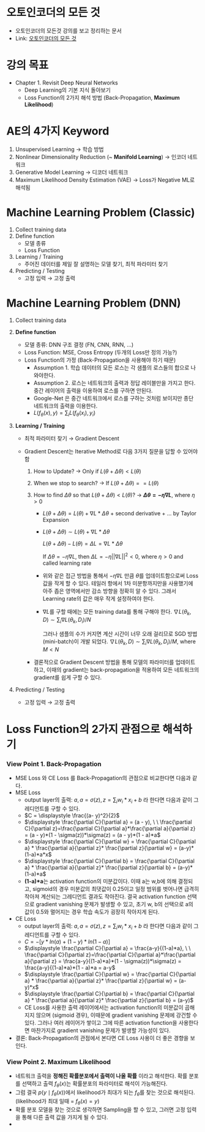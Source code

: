 # 오토인코더의 모든 것

- 오토인코더의 모든것 강의를 보고 정리하는 문서
- Link: [오토인코더의 모든 것](https://d2.naver.com/news/0956269)

# 강의 목표

- Chapter 1. Revisit Deep Neural Networks
  - Deep Learning의 기본 지식 돌아보기
  - Loss Function의 2가지 해석 방법 (Back-Propagation, **Maximum Likelihood**)


# AE의 4가지 Keyword

1. Unsupervised Learning $\rightarrow$ 학습 방법
2. Nonlinear Dimensionality Reduction (~ **Manifold Learning**) $\rightarrow$ 인코더 네트워크
3. Generative Model Learning $\rightarrow$ 디코더 네트워크
4. Maximum Likelihood Density Estimation (VAE) $\rightarrow$ Loss가 Negative ML로 해석됨

# Machine Learning Problem (Classic)

1. Collect training data
2. Define function
   - 모델 종류
   - Loss Function
3. Learning / Training
   - 주어진 데이터를 제일 잘 설명하는 모델 찾기, 최적 파라미터 찾기
4. Predicting / Testing
   - 고정 입력 $\rightarrow$ 고정 출력

# Machine Learning Problem (DNN)

1. Collect training data
2. **Define function**
   - 모델 종류: DNN 구조 결정 (FN, CNN, RNN, ...)
   - Loss Function: MSE, Cross Entropy (두개의 Loss만 정의 가능?)
   - Loss Function의 가정 (Back-Propagation을 사용해야 하기 때문)
     - Assumption 1. 학습 데이터의 모든 로스는 각 샘플의 로스들의 합으로 나와야한다.
     - Assumption 2. 로스는 네트워크의 출력과 정답 레이블만을 가지고 한다. 중간 레이어의 출력을 이용하여 로스를 구하면 안된다.
     - Google-Net 은 중간 네트워크에서 로스를 구하는 것처럼 보이지만 종단 네트워크의 출력을 이용한다.
     - $L(f_{\theta}(x), y) = \sum_{i}L(f_{\theta}(x_i), y_i)$
3. **Learning / Training**
   - 최적 파라미터 찾기 $\rightarrow$ Gradient Descent
   - Gradient Descent는 Iterative Method로 다음 3가지 질문을 답할 수 있어야 함
     1. How to Update? $\rightarrow$ Only if $L(\theta + \Delta\theta) < L(\theta)$

     2. When we stop to search? $\rightarrow$ If $L(\theta + \Delta\theta) == L(\theta)$

     3. How to find $\Delta\theta$ so that $L(\theta + \Delta\theta) < L(\theta)$? $\rightarrow$ **$\Delta\theta = -\eta\nabla L$**, where $\eta > 0$

        - $L(\theta + \Delta\theta) = L(\theta) + \nabla L * \Delta\theta$ + second derivative + ...   by Taylor Expansion

        - $L(\theta + \Delta\theta) \sim L(\theta) + \nabla L * \Delta\theta$

          $L(\theta + \Delta\theta) - L(\theta)= \Delta L =\nabla L * \Delta\theta$

          If $\Delta\theta = -\eta\nabla L$, then $\Delta L = -\eta {||\nabla L||}^2 < 0$, where $\eta > 0$ and called learning rate

        - 위와 같은 접근 방법을 통해서 $-\eta\nabla L$ 만큼 $\theta$를 업데이트함으로써 Loss 값을 작게 할 수 있다. 테일러 항에서 1차 미분항까지만을 사용했기에 아주 좁은 영역에서만 감소 방향을 정확히 알 수 있다. 그래서 Learning rate의 값은 매우 작게 설정하여야 한다.

        - $\nabla L$를 구할 때에는 모든 training data를 통해 구해야 한다. $\nabla L(\theta_k, D)\sim \sum_{i}\nabla L(\theta_k, D_i) / N$

          그러나 샘플의 수가 커지면 계산 시간이 너무 오래 걸리므로 SGD 방법 (mini-batch)이 개발 되었다. $\nabla L(\theta_k, D)\sim \sum_{i}\nabla L(\theta_k, D_i) / M$, where $M < N$

     - 결론적으로 Gradient Descent 방법을 통해 모델의 파라미터를 업데이트하고, 이때의 gradient는 back-propagation을 적용하여 모든 네트워크의 gradient를 쉽게 구할 수 있다.

4. Predicting / Testing

   - 고정 입력 $\rightarrow$ 고정 출력


# Loss Function의 2가지 관점으로 해석하기

### View Point 1. Back-Propagation

- MSE Loss 와 CE Loss 를 Back-Propagation의 관점으로 비교한다면 다음과 같다.
- MSE Loss
  - output layer의 출력: $a, a = \sigma(z), z = \displaystyle \sum_i{w_i*x_i}+b$ 라 한다면 다음과 같이 그레디언트를 구할 수 있다.
  - $C = \displaystyle \frac{(a- y)^2}{2}$
  - $\displaystyle \frac{\partial C}{\partial a} = (a - y),  \ \ \frac{\partial C}{\partial z}=\frac{\partial C}{\partial a}*\frac{\partial a}{\partial z} = (a - y)*(1 - \sigma(z))*\sigma(z) = (a - y)*(1 - a)*a$
  - $\displaystyle \frac{\partial C}{\partial w} =  \frac{\partial C}{\partial a} *  \frac{\partial a}{\partial z}*  \frac{\partial z}{\partial w} = (a-y)*(1-a)*a*x$
  - $\displaystyle \frac{\partial C}{\partial b} =  \frac{\partial C}{\partial a} *  \frac{\partial a}{\partial z}*  \frac{\partial z}{\partial b} = (a-y)*(1-a)*a$
  - **(1-a)*a**는 activation function의 미분값이다. 이때 a는 w,b에 의해 결정되고, sigmoid의 경우 미분값의 최댓값이 0.25이고 일정 범위를 벗어나면 급격히 작아져 계산되는 그레디언트 결과도 작아진다. 결국 activation function 선택으로 gradient vanishing 문제가 발생할 수 있고, 초기 w, b의 선택으로 a의 값이 0.5와 멀어지는 경우 학습 속도가 굉장히 작아지게 된다.
- CE Loss
  - output layer의 출력: $a, a = \sigma(z), z = \displaystyle \sum_i{w_i*x_i}+b$ 라 한다면 다음과 같이 그레디언트를 구할 수 있다.
  - $C = -[y * ln(a) + (1-y)*ln(1 - a)]$
  - $\displaystyle \frac{\partial C}{\partial a} = \frac{a-y}{(1-a)*a},  \ \ \frac{\partial C}{\partial z}=\frac{\partial C}{\partial a}*\frac{\partial a}{\partial z} = \frac{a-y}{(1-a)*a}*(1 - \sigma(z))*\sigma(z) = \frac{a-y}{(1-a)*a}*(1 - a)*a = a-y$
  - $\displaystyle \frac{\partial C}{\partial w} =  \frac{\partial C}{\partial a} *  \frac{\partial a}{\partial z}*  \frac{\partial z}{\partial w} = (a-y)*x$
  - $\displaystyle \frac{\partial C}{\partial b} =  \frac{\partial C}{\partial a} *  \frac{\partial a}{\partial z}*  \frac{\partial z}{\partial b} = (a-y)$
  - CE Loss를 사용한 출력 레이어에서는 activation function의 미분값이 곱해지지 않으며 (sigmoid 경우), 이때문에 gradient vanishing 문제에 강건할 수 있다. 그러나 여러 레이어가 쌓이고 그에 따른 activation function을 사용한다면 마찬가지로 gradient vanishing 문제가 발생할 가능성이 있다.
- 결론: Back-Propagation의 관점에서 본다면 CE Loss 사용이 더 좋은 경향을 보인다.

### View Point 2. Maximum Likelihood

- 네트워크 출력을 **정해진 확률분포에서 출력이 나올 확률** 이라고 해석한다. 확률 분포를 선택하고 출력 $f_{\theta}(x)$는 확률분포의 파라미터로 해석이 가능해진다.
- 그럼 결국 $p(y\mid f_{\theta}(x))$에서 likelihood가 최대가 되는 $f_{\theta}$를 찾는 것으로 해석된다. (likelihood가 최대 일때 = $f_{\theta}(x) = y$)
- 확률 분포 모델을 찾는 것으로 생각하면 Sampling을 할 수 있고, 그러면 고정 입력을 통해 다른 출력 값을 가지게 될 수 있다.
- ​